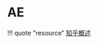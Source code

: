 # AE

<!-- prettier-ignore-start -->
!!! quote "resource"
    [知乎概述](https://zhuanlan.zhihu.com/p/681638053)
<!-- prettier-ignore-end -->